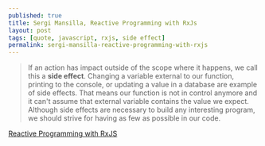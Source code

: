 ```yaml
---
published: true
title: Sergi Mansilla, Reactive Programming with RxJs
layout: post
tags: [quote, javascript, rxjs, side effect]
permalink: sergi-mansilla-reactive-programming-with-rxjs
---
```

> If an action has impact outside of the scope where it happens, we call this a **side effect**. Changing a variable external to our function, printing to the console, or updating a value in a database are example of side effects.
> That means our function is not in control anymore and it can't assume that external variable contains the value we expect. Although side effects are necessary to build any interesting program, we should strive for having as few as possible in our code.

[Reactive Programming with RxJS](https://pragprog.com/book/smreactjs/reactive-programming-with-rxjs)
